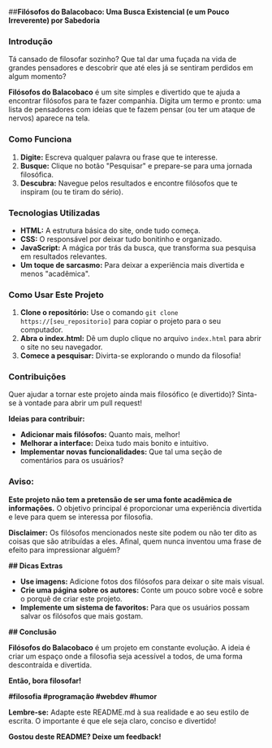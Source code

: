 ##**Filósofos do Balacobaco: Uma Busca Existencial (e um Pouco Irreverente) por Sabedoria**

### **Introdução**

Tá cansado de filosofar sozinho? Que tal dar uma fuçada na vida de grandes pensadores e descobrir que até eles já se sentiram perdidos em algum momento? 

**Filósofos do Balacobaco** é um site simples e divertido que te ajuda a encontrar filósofos para te fazer companhia. Digita um termo e pronto: uma lista de pensadores com ideias que te fazem pensar (ou ter um ataque de nervos) aparece na tela.

### **Como Funciona**

1. **Digite:** Escreva qualquer palavra ou frase que te interesse.
2. **Busque:** Clique no botão "Pesquisar" e prepare-se para uma jornada filosófica.
3. **Descubra:** Navegue pelos resultados e encontre filósofos que te inspiram (ou te tiram do sério).

### **Tecnologias Utilizadas**

* **HTML:** A estrutura básica do site, onde tudo começa.
* **CSS:** O responsável por deixar tudo bonitinho e organizado.
* **JavaScript:** A mágica por trás da busca, que transforma sua pesquisa em resultados relevantes.
* **Um toque de sarcasmo:** Para deixar a experiência mais divertida e menos "acadêmica".

### **Como Usar Este Projeto**

1. **Clone o repositório:** Use o comando `git clone https://[seu_repositorio]` para copiar o projeto para o seu computador.
2. **Abra o index.html:** Dê um duplo clique no arquivo `index.html` para abrir o site no seu navegador.
3. **Comece a pesquisar:** Divirta-se explorando o mundo da filosofia!

### **Contribuições**

Quer ajudar a tornar este projeto ainda mais filosófico (e divertido)? Sinta-se à vontade para abrir um pull request! 

**Ideias para contribuir:**

* **Adicionar mais filósofos:** Quanto mais, melhor!
* **Melhorar a interface:** Deixa tudo mais bonito e intuitivo.
* **Implementar novas funcionalidades:** Que tal uma seção de comentários para os usuários?

### **Aviso:**

**Este projeto não tem a pretensão de ser uma fonte acadêmica de informações.** O objetivo principal é proporcionar uma experiência divertida e leve para quem se interessa por filosofia. 

**Disclaimer:** Os filósofos mencionados neste site podem ou não ter dito as coisas que são atribuídas a eles. Afinal, quem nunca inventou uma frase de efeito para impressionar alguém? 

**## Dicas Extras**

* **Use imagens:** Adicione fotos dos filósofos para deixar o site mais visual.
* **Crie uma página sobre os autores:** Conte um pouco sobre você e sobre o porquê de criar este projeto.
* **Implemente um sistema de favoritos:** Para que os usuários possam salvar os filósofos que mais gostam.

**## Conclusão**

**Filósofos do Balacobaco** é um projeto em constante evolução. A ideia é criar um espaço onde a filosofia seja acessível a todos, de uma forma descontraída e divertida. 

**Então, bora filosofar!** 

**#filosofia #programação #webdev #humor**

**Lembre-se:** Adapte este README.md à sua realidade e ao seu estilo de escrita. O importante é que ele seja claro, conciso e divertido! 

**Gostou deste README? Deixe um feedback!** 
